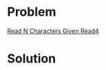 
# Problem





[Read N Characters Given Read4](https://leetcode.com/problems/read-n-characters-given-read4)

# Solution




